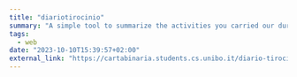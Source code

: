 ```yaml
---
title: "diariotirocinio"
summary: "A simple tool to summarize the activities you carried our during your internship (https://github.com/cartabinaria/diariotirocinio)"
tags:
  - web
date: "2023-10-10T15:39:57+02:00"
external_link: "https://cartabinaria.students.cs.unibo.it/diario-tirocinio/"
---
```

